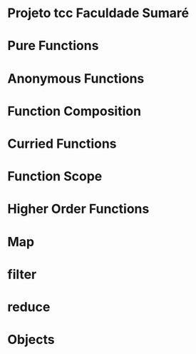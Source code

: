 # Projeto tcc Faculdade Sumaré 

# Pure Functions

# Anonymous Functions

# Function Composition

# Curried Functions

# Function Scope

# Higher Order Functions

# Map

# filter

# reduce

# Objects
